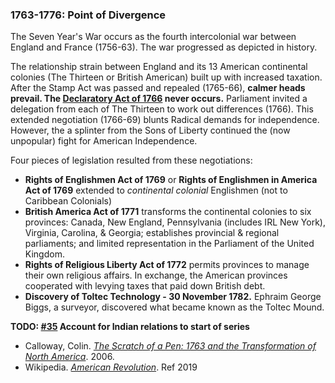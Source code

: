 ### 1763-1776: Point of Divergence

The Seven Year's War occurs as the fourth intercolonial war between England and France (1756-63). The war progressed as depicted in history.

The relationship strain between England and its 13 American continental colonies (The Thirteen or British American) built up with increased taxation. After the Stamp Act was passed and repealed (1765-66), **calmer heads prevail. The [Declaratory Act of 1766](https://en.wikipedia.org/wiki/Declaratory_Act) never occurs.** Parliament invited a delegation from each of The Thirteen to work out differences (1766). This extended negotiation (1766-69) blunts Radical demands for independence. However, the a splinter from the Sons of Liberty continued the (now unpopular) fight for American Independence.

Four pieces of legislation resulted from these negotiations:

* **Rights of Englishmen Act of 1769** or **Rights of Englishmen in America Act of 1769** extended to _continental colonial_ Englishmen (not to Caribbean Colonials)
* **British America Act of 1771** transforms the continental colonies to six provinces: Canada, New England, Pennsylvania (includes IRL New York), Virginia, Carolina, & Georgia; establishes provincial & regional parliaments; and limited representation in the Parliament of the United Kingdom.
* **Rights of Religious Liberty Act of 1772** permits provinces to manage their own religious affairs. In exchange, the American provinces cooperated with levying taxes that paid down British debt.
* **Discovery of Toltec Technology - 30 November 1782.** Ephraim George Biggs, a surveyor, discovered what became known as the Toltec Mound.

**TODO: [#35](https://github.com/Merovex/stranded-series/issues/35) Account for Indian relations to start of series**

* Calloway, Colin. _[The Scratch of a Pen: 1763 and the Transformation of North America](https://amzn.to/2Zaw0Uw)_. 2006.
* Wikipedia. _[American Revolution](https://en.wikipedia.org/wiki/American_Revolution)_. Ref 2019

